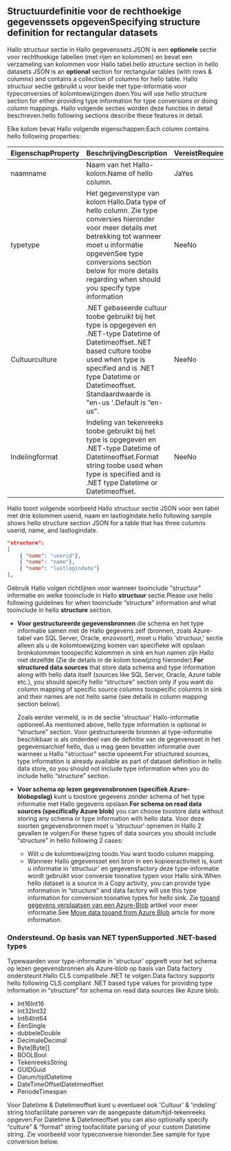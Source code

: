 ## <a name="specifying-structure-definition-for-rectangular-datasets"></a><span data-ttu-id="c0b5b-101">Structuurdefinitie voor de rechthoekige gegevenssets opgeven</span><span class="sxs-lookup"><span data-stu-id="c0b5b-101">Specifying structure definition for rectangular datasets</span></span>
<span data-ttu-id="c0b5b-102">Hallo structuur sectie in Hallo gegevenssets JSON is een **optionele** sectie voor rechthoekige tabellen (met rijen en kolommen) en bevat een verzameling van kolommen voor Hallo tabel.</span><span class="sxs-lookup"><span data-stu-id="c0b5b-102">hello structure section in hello datasets JSON is an **optional** section for rectangular tables (with rows & columns) and contains a collection of columns for hello table.</span></span> <span data-ttu-id="c0b5b-103">Hallo structuur sectie gebruikt u voor beide met type-informatie voor typeconversies of kolomtoewijzingen doen.</span><span class="sxs-lookup"><span data-stu-id="c0b5b-103">You will use hello structure section for either providing type information for type conversions or doing column mappings.</span></span> <span data-ttu-id="c0b5b-104">Hallo volgende secties worden deze functies in detail beschreven.</span><span class="sxs-lookup"><span data-stu-id="c0b5b-104">hello following sections describe these features in detail.</span></span> 

<span data-ttu-id="c0b5b-105">Elke kolom bevat Hallo volgende eigenschappen:</span><span class="sxs-lookup"><span data-stu-id="c0b5b-105">Each column contains hello following properties:</span></span>

| <span data-ttu-id="c0b5b-106">Eigenschap</span><span class="sxs-lookup"><span data-stu-id="c0b5b-106">Property</span></span> | <span data-ttu-id="c0b5b-107">Beschrijving</span><span class="sxs-lookup"><span data-stu-id="c0b5b-107">Description</span></span> | <span data-ttu-id="c0b5b-108">Vereist</span><span class="sxs-lookup"><span data-stu-id="c0b5b-108">Required</span></span> |
| --- | --- | --- |
| <span data-ttu-id="c0b5b-109">naam</span><span class="sxs-lookup"><span data-stu-id="c0b5b-109">name</span></span> |<span data-ttu-id="c0b5b-110">Naam van het Hallo-kolom.</span><span class="sxs-lookup"><span data-stu-id="c0b5b-110">Name of hello column.</span></span> |<span data-ttu-id="c0b5b-111">Ja</span><span class="sxs-lookup"><span data-stu-id="c0b5b-111">Yes</span></span> |
| <span data-ttu-id="c0b5b-112">type</span><span class="sxs-lookup"><span data-stu-id="c0b5b-112">type</span></span> |<span data-ttu-id="c0b5b-113">Het gegevenstype van kolom Hallo.</span><span class="sxs-lookup"><span data-stu-id="c0b5b-113">Data type of hello column.</span></span> <span data-ttu-id="c0b5b-114">Zie type conversies hieronder voor meer details met betrekking tot wanneer moet u informatie opgeven</span><span class="sxs-lookup"><span data-stu-id="c0b5b-114">See type conversions section below for more details regarding when should you specify type information</span></span> |<span data-ttu-id="c0b5b-115">Nee</span><span class="sxs-lookup"><span data-stu-id="c0b5b-115">No</span></span> |
| <span data-ttu-id="c0b5b-116">Cultuur</span><span class="sxs-lookup"><span data-stu-id="c0b5b-116">culture</span></span> |<span data-ttu-id="c0b5b-117">.NET gebaseerde cultuur toobe gebruikt bij het type is opgegeven en .NET-type Datetime of Datetimeoffset.</span><span class="sxs-lookup"><span data-stu-id="c0b5b-117">.NET based culture toobe used when type is specified and is .NET type Datetime or Datetimeoffset.</span></span> <span data-ttu-id="c0b5b-118">Standaardwaarde is "en-us '.</span><span class="sxs-lookup"><span data-stu-id="c0b5b-118">Default is “en-us”.</span></span> |<span data-ttu-id="c0b5b-119">Nee</span><span class="sxs-lookup"><span data-stu-id="c0b5b-119">No</span></span> |
| <span data-ttu-id="c0b5b-120">Indeling</span><span class="sxs-lookup"><span data-stu-id="c0b5b-120">format</span></span> |<span data-ttu-id="c0b5b-121">Indeling van tekenreeks toobe gebruikt bij het type is opgegeven en .NET-type Datetime of Datetimeoffset.</span><span class="sxs-lookup"><span data-stu-id="c0b5b-121">Format string toobe used when type is specified and is .NET type Datetime or Datetimeoffset.</span></span> |<span data-ttu-id="c0b5b-122">Nee</span><span class="sxs-lookup"><span data-stu-id="c0b5b-122">No</span></span> |

<span data-ttu-id="c0b5b-123">Hallo toont volgende voorbeeld Hallo structuur sectie JSON voor een tabel met drie kolommen userid, naam en lastlogindate.</span><span class="sxs-lookup"><span data-stu-id="c0b5b-123">hello following sample shows hello structure section JSON for a table that has three columns userid, name, and lastlogindate.</span></span>

```json
"structure": 
[
    { "name": "userid"},
    { "name": "name"},
    { "name": "lastlogindate"}
],
```

<span data-ttu-id="c0b5b-124">Gebruik Hallo volgen richtlijnen voor wanneer tooinclude "structuur" informatie en welke tooinclude in Hallo **structuur** sectie.</span><span class="sxs-lookup"><span data-stu-id="c0b5b-124">Please use hello following guidelines for when tooinclude “structure” information and what tooinclude in hello **structure** section.</span></span>

* <span data-ttu-id="c0b5b-125">**Voor gestructureerde gegevensbronnen** die schema en het type informatie samen met de Hallo gegevens zelf (bronnen, zoals Azure-tabel van SQL Server, Oracle, enzovoort), moet u Hallo 'structuur,' sectie alleen als u de kolomtoewijzing komen van specifieke wilt opslaan bronkolommen toospecific kolommen in sink en hun namen zijn Hallo niet dezelfde (Zie de details in de kolom toewijzing hieronder).</span><span class="sxs-lookup"><span data-stu-id="c0b5b-125">**For structured data sources** that store data schema and type information along with hello data itself (sources like SQL Server, Oracle, Azure table etc.), you should specify hello “structure” section only if you want do column mapping of specific source columns toospecific columns in sink and their names are not hello same (see details in column mapping section below).</span></span> 
  
    <span data-ttu-id="c0b5b-126">Zoals eerder vermeld, is in de sectie 'structuur' Hallo-informatie optioneel.</span><span class="sxs-lookup"><span data-stu-id="c0b5b-126">As mentioned above, hello type information is optional in “structure” section.</span></span> <span data-ttu-id="c0b5b-127">Voor gestructureerde bronnen al type-informatie beschikbaar is als onderdeel van de definitie van de gegevensset in het gegevensarchief hello, dus u mag geen bevatten informatie over wanneer u Hallo "structuur" sectie opneemt.</span><span class="sxs-lookup"><span data-stu-id="c0b5b-127">For structured sources, type information is already available as part of dataset definition in hello data store, so you should not include type information when you do include hello “structure” section.</span></span>
* <span data-ttu-id="c0b5b-128">**Voor schema op lezen gegevensbronnen (specifiek Azure-blobopslag)** kunt u toostore gegevens zonder schema of het type informatie met Hallo gegevens opslaan.</span><span class="sxs-lookup"><span data-stu-id="c0b5b-128">**For schema on read data sources (specifically Azure blob)**  you can choose toostore data without storing any schema or type information with hello data.</span></span> <span data-ttu-id="c0b5b-129">Voor deze soorten gegevensbronnen moet u 'structuur' opnemen in Hallo 2 gevallen te volgen:</span><span class="sxs-lookup"><span data-stu-id="c0b5b-129">For these types of data sources you should include “structure” in hello following 2 cases:</span></span>
  * <span data-ttu-id="c0b5b-130">Wilt u de kolomtoewijzing toodo.</span><span class="sxs-lookup"><span data-stu-id="c0b5b-130">You want toodo column mapping.</span></span>
  * <span data-ttu-id="c0b5b-131">Wanneer Hallo gegevensset een bron in een kopieeractiviteit is, kunt u informatie in 'structuur' en gegevensfactory deze type-informatie wordt gebruikt voor conversie toonative typen voor Hallo sink.</span><span class="sxs-lookup"><span data-stu-id="c0b5b-131">When hello dataset is a source in a Copy activity, you can provide type information in “structure” and data factory will use this type information for conversion toonative types for hello sink.</span></span> <span data-ttu-id="c0b5b-132">Zie [tooand gegevens verplaatsen van een Azure-Blob](../articles/data-factory/data-factory-azure-blob-connector.md) artikel voor meer informatie.</span><span class="sxs-lookup"><span data-stu-id="c0b5b-132">See [Move data tooand from Azure Blob](../articles/data-factory/data-factory-azure-blob-connector.md) article for more information.</span></span>

### <a name="supported-net-based-types"></a><span data-ttu-id="c0b5b-133">Ondersteund. Op basis van NET typen</span><span class="sxs-lookup"><span data-stu-id="c0b5b-133">Supported .NET-based types</span></span>
<span data-ttu-id="c0b5b-134">Typewaarden voor type-informatie in 'structuur' opgeeft voor het schema op lezen gegevensbronnen als Azure-blob op basis van Data factory ondersteunt Hallo CLS compatibele .NET te volgen.</span><span class="sxs-lookup"><span data-stu-id="c0b5b-134">Data factory supports hello following CLS compliant .NET based type values for providing type information in “structure” for schema on read data sources like Azure blob.</span></span>

* <span data-ttu-id="c0b5b-135">Int16</span><span class="sxs-lookup"><span data-stu-id="c0b5b-135">Int16</span></span>
* <span data-ttu-id="c0b5b-136">Int32</span><span class="sxs-lookup"><span data-stu-id="c0b5b-136">Int32</span></span> 
* <span data-ttu-id="c0b5b-137">Int64</span><span class="sxs-lookup"><span data-stu-id="c0b5b-137">Int64</span></span>
* <span data-ttu-id="c0b5b-138">Één</span><span class="sxs-lookup"><span data-stu-id="c0b5b-138">Single</span></span>
* <span data-ttu-id="c0b5b-139">dubbele</span><span class="sxs-lookup"><span data-stu-id="c0b5b-139">Double</span></span>
* <span data-ttu-id="c0b5b-140">Decimale</span><span class="sxs-lookup"><span data-stu-id="c0b5b-140">Decimal</span></span>
* <span data-ttu-id="c0b5b-141">Byte]</span><span class="sxs-lookup"><span data-stu-id="c0b5b-141">Byte[]</span></span>
* <span data-ttu-id="c0b5b-142">BOOL</span><span class="sxs-lookup"><span data-stu-id="c0b5b-142">Bool</span></span>
* <span data-ttu-id="c0b5b-143">Tekenreeks</span><span class="sxs-lookup"><span data-stu-id="c0b5b-143">String</span></span> 
* <span data-ttu-id="c0b5b-144">GUID</span><span class="sxs-lookup"><span data-stu-id="c0b5b-144">Guid</span></span>
* <span data-ttu-id="c0b5b-145">Datum/tijd</span><span class="sxs-lookup"><span data-stu-id="c0b5b-145">Datetime</span></span>
* <span data-ttu-id="c0b5b-146">DateTimeOffset</span><span class="sxs-lookup"><span data-stu-id="c0b5b-146">Datetimeoffset</span></span>
* <span data-ttu-id="c0b5b-147">Periode</span><span class="sxs-lookup"><span data-stu-id="c0b5b-147">Timespan</span></span> 

<span data-ttu-id="c0b5b-148">Voor Datetime & Datetimeoffset kunt u eventueel ook 'Cultuur' & 'indeling' string toofacilitate parseren van de aangepaste datum/tijd-tekenreeks opgeven.</span><span class="sxs-lookup"><span data-stu-id="c0b5b-148">For Datetime & Datetimeoffset you can also optionally specify “culture” & “format” string toofacilitate parsing of your custom Datetime string.</span></span> <span data-ttu-id="c0b5b-149">Zie voorbeeld voor typeconversie hieronder.</span><span class="sxs-lookup"><span data-stu-id="c0b5b-149">See sample for type conversion below.</span></span>

